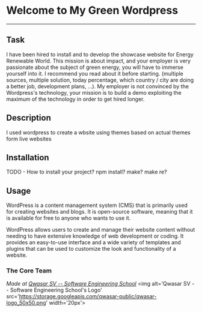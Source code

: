 # Welcome to My Green Wordpress
***

## Task
I have been hired to install and to develop the showcase website for Energy Renewable World. This mission is about impact, and your employer is very passionate about the subject of green energy, you will have to immerse yourself into it. I recommend you read about it before starting. (multiple sources, multiple solution, today percentage, which country / city are doing a better job, development plans, ...).
My employer is not convinced by the Wordpress's technology, your mission is to build a demo exploiting the maximum of the technology in order to get hired longer. 

## Description
I used wordpress to create a wbsite using themes based on actual themes form live websites  

## Installation
TODO - How to install your project? npm install? make? make re?

## Usage
WordPress is a content management system (CMS) that is primarily used for creating websites and blogs. It is open-source software, meaning that it is available for free to anyone who wants to use it.

WordPress allows users to create and manage their website content without needing to have extensive knowledge of web development or coding. It provides an easy-to-use interface and a wide variety of templates and plugins that can be used to customize the look and functionality of a website.

### The Core Team


<span><i>Made at <a href='https://qwasar.io'>Qwasar SV -- Software Engineering School</a></i></span>
<span><img alt='Qwasar SV -- Software Engineering School's Logo' src='https://storage.googleapis.com/qwasar-public/qwasar-logo_50x50.png' width='20px'></span>
